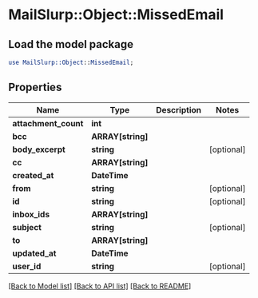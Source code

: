 # MailSlurp::Object::MissedEmail

## Load the model package
```perl
use MailSlurp::Object::MissedEmail;
```

## Properties
Name | Type | Description | Notes
------------ | ------------- | ------------- | -------------
**attachment_count** | **int** |  | 
**bcc** | **ARRAY[string]** |  | 
**body_excerpt** | **string** |  | [optional] 
**cc** | **ARRAY[string]** |  | 
**created_at** | **DateTime** |  | 
**from** | **string** |  | [optional] 
**id** | **string** |  | [optional] 
**inbox_ids** | **ARRAY[string]** |  | 
**subject** | **string** |  | [optional] 
**to** | **ARRAY[string]** |  | 
**updated_at** | **DateTime** |  | 
**user_id** | **string** |  | [optional] 

[[Back to Model list]](../README#documentation-for-models) [[Back to API list]](../README#documentation-for-api-endpoints) [[Back to README]](../README)


